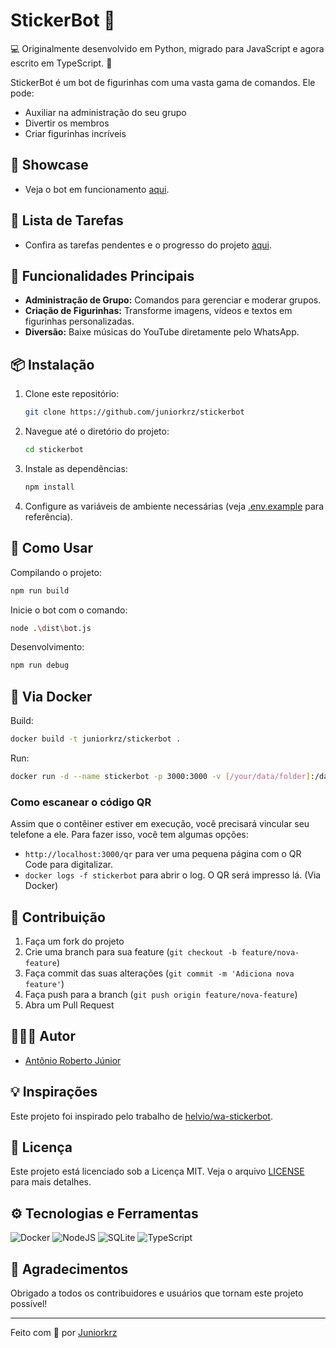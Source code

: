 # StickerBot 🤖

💻 Originalmente desenvolvido em Python, migrado para JavaScript e agora escrito em TypeScript. 🎉

StickerBot é um bot de figurinhas com uma vasta gama de comandos. Ele pode:
- Auxiliar na administração do seu grupo
- Divertir os membros
- Criar figurinhas incríveis

## 🤖 Showcase

- Veja o bot em funcionamento [aqui](https://api.whatsapp.com/send/?phone=5581973241677&text=!menu).

## 📝 Lista de Tarefas

- Confira as tarefas pendentes e o progresso do projeto [aqui](TODO.md).

## 🚀 Funcionalidades Principais

- **Administração de Grupo:** Comandos para gerenciar e moderar grupos.
- **Criação de Figurinhas:** Transforme imagens, vídeos e textos em figurinhas personalizadas.
- **Diversão:** Baixe músicas do YouTube diretamente pelo WhatsApp.

## 📦 Instalação

1. Clone este repositório:
    ```bash
    git clone https://github.com/juniorkrz/stickerbot
    ```
2. Navegue até o diretório do projeto:
    ```bash
    cd stickerbot
    ```
3. Instale as dependências:
    ```bash
    npm install
    ```
4. Configure as variáveis de ambiente necessárias (veja [.env.example](.env.example) para referência).

## 🚀 Como Usar

Compilando o projeto:
```bash
npm run build
```

Inicie o bot com o comando:
```bash
node .\dist\bot.js
```

Desenvolvimento:
```bash
npm run debug
```

## 🐳 Via Docker

Build:
```bash
docker build -t juniorkrz/stickerbot .
```

Run:
```bash
docker run -d --name stickerbot -p 3000:3000 -v [/your/data/folder]:/data juniorkrz/stickerbot
```

### Como escanear o código QR

Assim que o contêiner estiver em execução, você precisará vincular seu telefone a ele. Para fazer isso, você tem algumas opções:

- `http://localhost:3000/qr` para ver uma pequena página com o QR Code para digitalizar.
- `docker logs -f stickerbot` para abrir o log. O QR será impresso lá. (Via Docker)

## 🤝 Contribuição

1. Faça um fork do projeto
2. Crie uma branch para sua feature (`git checkout -b feature/nova-feature`)
3. Faça commit das suas alterações (`git commit -m 'Adiciona nova feature'`)
4. Faça push para a branch (`git push origin feature/nova-feature`)
5. Abra um Pull Request

## 👨🏻‍💻 Autor
- [Antônio Roberto Júnior](https://github.com/juniorkrz)

## 💡 Inspirações

Este projeto foi inspirado pelo trabalho de [helvio/wa-stickerbot](https://github.com/helv-io/wa-stickerbot).

## 📄 Licença

Este projeto está licenciado sob a Licença MIT. Veja o arquivo [LICENSE](LICENSE) para mais detalhes.

## ⚙ Tecnologias e Ferramentas

![Docker](https://camo.githubusercontent.com/8396abd667a0eca7d28cdb29ec63b6bf29a7854c7c3d467e6ece648c7e9b81e1/68747470733a2f2f696d672e736869656c64732e696f2f62616467652f646f636b65722d2532333064623765642e7376673f7374796c653d666f722d7468652d6261646765266c6f676f3d646f636b6572266c6f676f436f6c6f723d7768697465)
![NodeJS](https://camo.githubusercontent.com/0d58facab1be74748c39244ff3d990ae8ddd765af40263ed006219154ba90649/68747470733a2f2f696d672e736869656c64732e696f2f62616467652f6e6f64652e6a732d3644413535463f7374796c653d666f722d7468652d6261646765266c6f676f3d6e6f64652e6a73266c6f676f436f6c6f723d7768697465)
![SQLite](https://camo.githubusercontent.com/34832d20f2587ef5fae771070dc9a55bac4999625ca9fdd4a0ceb44ab17d3ed1/68747470733a2f2f696d672e736869656c64732e696f2f62616467652f73716c6974652d2532333037343035652e7376673f7374796c653d666f722d7468652d6261646765266c6f676f3d73716c697465266c6f676f436f6c6f723d7768697465)
![TypeScript](https://camo.githubusercontent.com/a00920b123df05b3df5e368e509f18bacd65bc5909698fb42be5f35063550f47/68747470733a2f2f696d672e736869656c64732e696f2f62616467652f747970657363726970742d2532333030374143432e7376673f7374796c653d666f722d7468652d6261646765266c6f676f3d74797065736372697074266c6f676f436f6c6f723d7768697465)

## 🌟 Agradecimentos

Obrigado a todos os contribuidores e usuários que tornam este projeto possível!

---

Feito com 💜 por [Juniorkrz](https://github.com/juniorkrz)